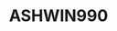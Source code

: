 ---
title: ASHWIN990
github: https://github.com/ASHWIN990
mode: dark
transition: 1s
score: 68.7
archetype:
- Minimalistic
---